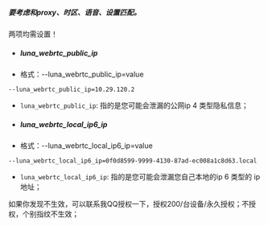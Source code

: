##### 要考虑和proxy、时区、语音、设置匹配。



两项均需设置！



- ##### luna_webrtc_public_ip

- 格式：--luna_webrtc_public_ip=value

```
--luna_webrtc_public_ip=10.29.120.2
```

- `luna_webrtc_public_ip`: 指的是您可能会泄漏的公网ip 4 类型隐私信息；







- ##### luna_webrtc_local_ip6_ip

- 格式：--luna_webrtc_local_ip6_ip=value

```
--luna_webrtc_local_ip6_ip=0f0d8599-9999-4130-87ad-ec008a1c8d63.local
```

- `luna_webrtc_local_ip6_ip`: 指的是您可能会泄漏您自己本地的ip 6 类型的 ip地址；



 如果你发现不生效，可以联系我QQ授权一下，授权200/台设备/永久授权；不授权，个别指纹不生效；


 
